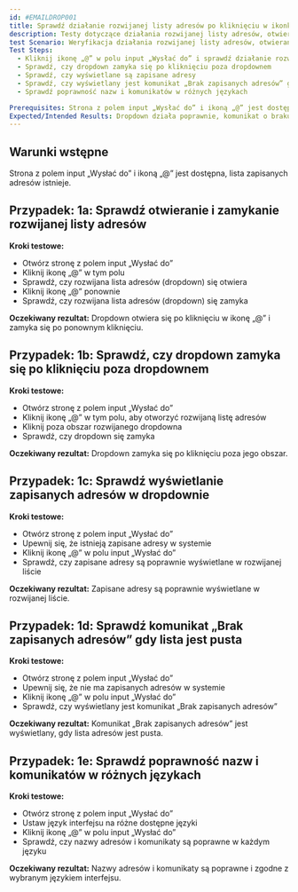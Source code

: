 ```yaml
---
id: #EMAILDROP001
title: Sprawdź działanie rozwijanej listy adresów po kliknięciu w ikonkę "@" w polu input "Wysłać do"
description: Testy dotyczące działania rozwijanej listy adresów, otwierania i zamykania dropdowna, komunikatu o braku zapisanych adresów oraz poprawności nazw i komunikatów w różnych językach
test Scenario: Weryfikacja działania rozwijanej listy adresów, otwierania/zamykania dropdowna oraz komunikatów o braku zapisanych adresów
Test Steps:
  - Kliknij ikonę „@” w polu input „Wysłać do” i sprawdź działanie rozwijanej listy
  - Sprawdź, czy dropdown zamyka się po kliknięciu poza dropdownem
  - Sprawdź, czy wyświetlane są zapisane adresy
  - Sprawdź, czy wyświetlany jest komunikat „Brak zapisanych adresów” gdy lista jest pusta
  - Sprawdź poprawność nazw i komunikatów w różnych językach

Prerequisites: Strona z polem input „Wysłać do” i ikoną „@” jest dostępna, lista zapisanych adresów istnieje
Expected/Intended Results: Dropdown działa poprawnie, komunikat o braku zapisanych adresów jest wyświetlany w przypadku pustej listy, a komunikaty są poprawne w różnych językach
---
```


## Warunki wstępne
Strona z polem input „Wysłać do” i ikoną „@” jest dostępna, lista zapisanych adresów istnieje.

## Przypadek: 1a: Sprawdź otwieranie i zamykanie rozwijanej listy adresów

**Kroki testowe:**

- Otwórz stronę z polem input „Wysłać do”
- Kliknij ikonę „@” w tym polu
- Sprawdź, czy rozwijana lista adresów (dropdown) się otwiera
- Kliknij ikonę „@” ponownie
- Sprawdź, czy rozwijana lista adresów (dropdown) się zamyka

**Oczekiwany rezultat:**
Dropdown otwiera się po kliknięciu w ikonę „@” i zamyka się po ponownym kliknięciu.

## Przypadek: 1b: Sprawdź, czy dropdown zamyka się po kliknięciu poza dropdownem

**Kroki testowe:**

- Otwórz stronę z polem input „Wysłać do”
- Kliknij ikonę „@” w tym polu, aby otworzyć rozwijaną listę adresów
- Kliknij poza obszar rozwijanego dropdowna
- Sprawdź, czy dropdown się zamyka

**Oczekiwany rezultat:**
Dropdown zamyka się po kliknięciu poza jego obszar.

## Przypadek: 1c: Sprawdź wyświetlanie zapisanych adresów w dropdownie

**Kroki testowe:**

- Otwórz stronę z polem input „Wysłać do”
- Upewnij się, że istnieją zapisane adresy w systemie
- Kliknij ikonę „@” w polu input „Wysłać do”
- Sprawdź, czy zapisane adresy są poprawnie wyświetlane w rozwijanej liście

**Oczekiwany rezultat:**
Zapisane adresy są poprawnie wyświetlane w rozwijanej liście.

## Przypadek: 1d: Sprawdź komunikat „Brak zapisanych adresów” gdy lista jest pusta

**Kroki testowe:**

- Otwórz stronę z polem input „Wysłać do”
- Upewnij się, że nie ma zapisanych adresów w systemie
- Kliknij ikonę „@” w polu input „Wysłać do”
- Sprawdź, czy wyświetlany jest komunikat „Brak zapisanych adresów”

**Oczekiwany rezultat:**
Komunikat „Brak zapisanych adresów” jest wyświetlany, gdy lista adresów jest pusta.

## Przypadek: 1e: Sprawdź poprawność nazw i komunikatów w różnych językach

**Kroki testowe:**

- Otwórz stronę z polem input „Wysłać do”
- Ustaw język interfejsu na różne dostępne języki
- Kliknij ikonę „@” w polu input „Wysłać do”
- Sprawdź, czy nazwy adresów i komunikaty są poprawne w każdym języku

**Oczekiwany rezultat:**
Nazwy adresów i komunikaty są poprawne i zgodne z wybranym językiem interfejsu.
